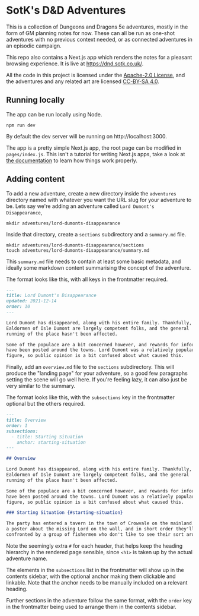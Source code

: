 # SotK's D&D Adventures

This is a collection of Dungeons and Dragons 5e adventures, mostly in the
form of GM planning notes for now. These can all be run as one-shot adventures
with no previous context needed, or as connected adventures in an episodic
campaign.

This repo also contains a Next.js app which renders the notes for a pleasant
browsing experience. It is live at https://dnd.sotk.co.uk/.

All the code in this project is licensed under the [Apache-2.0 License][0], and
the adventures and any related art are licensed [CC-BY-SA 4.0][1].

[0]: https://www.apache.org/licenses/LICENSE-2.0
[1]: https://creativecommons.org/licenses/by-sa/4.0/

## Running locally

The app can be run locally using Node.

```shell
npm run dev
```

By default the dev server will be running on http://localhost:3000.

The app is a pretty simple Next.js app, the root page can be modified in
`pages/index.js`. This isn't a tutorial for writing Next.js apps, take
a look at [the documentation][2] to learn how things work properly.

[2]: https://nextjs.org/docs

## Adding content

To add a new adventure, create a new directory inside the `adventures`
directory named with whatever you want the URL slug for your adventure
to be. Lets say we're adding an adventure called `Lord Dumont's Disappearance`,

```shell
mkdir adventures/lord-dumonts-disappearance
```

Inside that directory, create a `sections` subdirectory and a `summary.md`
file.

```shell
mkdir adventures/lord-dumonts-disappearance/sections
touch adventures/lord-dumonts-disappearance/summary.md
```

This `summary.md` file needs to contain at least some basic metadata, and
ideally some markdown content summarising the concept of the adventure.

The format looks like this, with all keys in the frontmatter required.

```markdown
---
title: Lord Dumont's Disappearance
updated: 2021-12-14
order: 10
---

Lord Dumont has disappeared, along with his entire family. Thankfully, the
Ealdormen of Isle Dumont are largely competent folks, and the general
running of the place hasn't been affected.

Some of the populace are a bit concerned however, and rewards for information
have been posted around the towns. Lord Dumont was a relatively popular
figure, so public opinion is a bit confused about what caused this.
```

Finally, add an `overview.md` file to the `sections` subdirectory. This will
produce the "landing page" for your adventure, so a good few paragraphs
setting the scene will go well here. If you're feeling lazy, it can also just
be very similar to the summary.

The format looks like this, with the `subsections` key in the frontmatter
optional but the others required.

```markdown
---
title: Overview
order: 1
subsections:
  - title: Starting Situation
    anchor: starting-situation
---

## Overview

Lord Dumont has disappeared, along with his entire family. Thankfully, the
Ealdormen of Isle Dumont are largely competent folks, and the general
running of the place hasn't been affected.

Some of the populace are a bit concerned however, and rewards for information
have been posted around the towns. Lord Dumont was a relatively popular
figure, so public opinion is a bit confused about what caused this.

### Starting Situation {#starting-situation}

The party has entered a tavern in the town of Crowvale on the mainland. There's
a poster about the missing Lord on the wall, and in short order they'll be
confronted by a group of fishermen who don't like to see their sort around here.
```

Note the seemingly extra `#` for each header, that helps keep the heading
hierarchy in the rendered page sensible, since `<h1>` is taken up by the
actual adventure name.

The elements in the `subsections` list in the frontmatter will show up in
the contents sidebar, with the optional anchor making them clickable and
linkable. Note that the anchor needs to be manually included on a relevant
heading.

Further sections in the adventure follow the same format, with the `order`
key in the frontmatter being used to arrange them in the contents sidebar.
